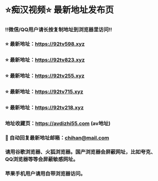 # ⭐️痴汉视频⭐️ 最新地址发布页

### ‼️微信/QQ用户请长按复制地址到浏览器里访问‼️

### ⭐️ 最新地址：https://92tv598.xyz

### ⭐️ 最新地址：https://92tv823.xyz

### ⭐️ 最新地址：https://92tv255.xyz

### ⭐️ 最新地址：https://92tv715.xyz

### ⭐️ 最新地址：https://92tv218.xyz



### 地址收藏页：https://avdizhi55.com (av地址)
### 📧 自动回复最新地址邮箱：chihan@mail.com
### 请用谷歌浏览器、火狐浏览器。国产浏览器会屏蔽网址，比如夸克、QQ浏览器等等会屏蔽敏感网址。
### 苹果手机用户请用自带浏览器访问。
